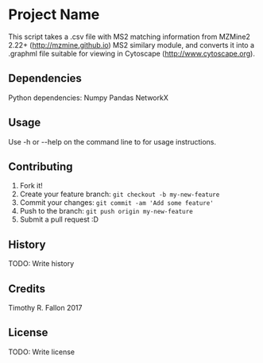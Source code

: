 # Project Name

This script takes a .csv file with MS2 matching information from MZMine2 2.22+ (http://mzmine.github.io) MS2 similary module, and converts it into a .graphml file suitable for viewing in Cytoscape (http://www.cytoscape.org). 

## Dependencies

Python dependencies:
Numpy
Pandas 
NetworkX

## Usage

Use -h or --help on the command line to for usage instructions.

## Contributing

1. Fork it!
2. Create your feature branch: `git checkout -b my-new-feature`
3. Commit your changes: `git commit -am 'Add some feature'`
4. Push to the branch: `git push origin my-new-feature`
5. Submit a pull request :D

## History

TODO: Write history

## Credits

Timothy R. Fallon 2017

## License

TODO: Write license
